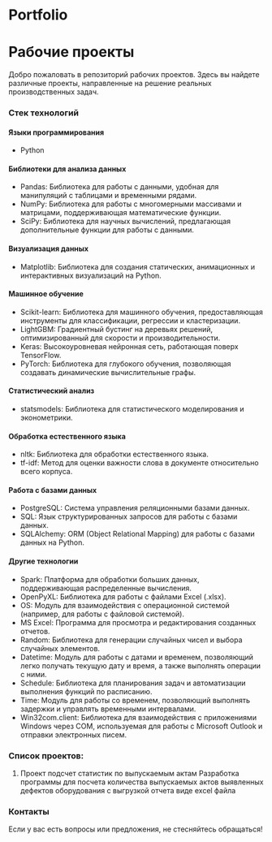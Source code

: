# Portfolio
# Рабочие проекты
Добро пожаловать в репозиторий рабочих проектов. Здесь вы найдете различные проекты, направленные на решение реальных  производственных задач.

### Стек технологий

#### Языки программирования
- Python

#### Библиотеки для анализа данных
- Pandas: Библиотека для работы с данными, удобная для манипуляций с таблицами и временными рядами.
- NumPy: Библиотека для работы с многомерными массивами и матрицами, поддерживающая математические функции.
- SciPy: Библиотека для научных вычислений, предлагающая дополнительные функции для работы с данными.

#### Визуализация данных
- Matplotlib: Библиотека для создания статических, анимационных и интерактивных визуализаций на Python.

#### Машинное обучение
- Scikit-learn: Библиотека для машинного обучения, предоставляющая инструменты для классификации, регрессии и кластеризации.
- LightGBM: Градиентный бустинг на деревьях решений, оптимизированный для скорости и производительности.
- Keras: Высокоуровневая нейронная сеть, работающая поверх TensorFlow.
- PyTorch: Библиотека для глубокого обучения, позволяющая создавать динамические вычислительные графы.

#### Статистический анализ
- statsmodels: Библиотека для статистического моделирования и эконометрики.

#### Обработка естественного языка
- nltk: Библиотека для обработки естественного языка.
- tf-idf: Метод для оценки важности слова в документе относительно всего корпуса.

#### Работа с базами данных
- PostgreSQL: Система управления реляционными базами данных.
- SQL: Язык структурированных запросов для работы с базами данных.
- SQLAlchemy: ORM (Object Relational Mapping) для работы с базами данных на Python.

#### Другие технологии
- Spark: Платформа для обработки больших данных, поддерживающая распределенные вычисления.
- OpenPyXL: Библиотека для работы с файлами Excel (.xlsx).
- OS: Модуль для взаимодействия с операционной системой (например, для работы с файловой системой).
- MS Excel: Программа для просмотра и редактирования созданных отчетов.
- Random: Библиотека для генерации случайных чисел и выбора случайных элементов.
- Datetime: Модуль для работы с датами и временем, позволяющий легко получать текущую дату и время, а также выполнять операции с ними.
- Schedule: Библиотека для планирования задач и автоматизации выполнения функций по расписанию.
- Time: Модуль для работы со временем, позволяющий выполнять задержки и управлять временными интервалами.
- Win32com.client: Библиотека для взаимодействия с приложениями Windows через COM, используемая для работы с Microsoft Outlook и отправки электронных писем.

### Список проектов:

1. Проект подсчет статистик по выпускаемым актам
   Разработка программы для посчета количества выпускаемых актов выявленных дефектов оборудования с выгрузкой отчета виде excel файла



### Контакты
Если у вас есть вопросы или предложения, не стесняйтесь обращаться!


